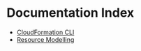 # Documentation Index

* [CloudFormation CLI](https://github.com/aws-cloudformation/cloudformation-cli/blob/master/README.md)
* [Resource Modelling](https://github.com/aws-cloudformation/cloudformation-cli/blob/master/docs/RESOURCE_MODELLING.md)
